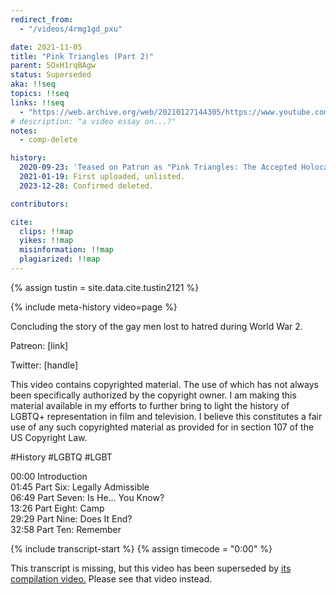 ```yaml
---
redirect_from:
  - "/videos/4rmg1gd_pxu"

date: 2021-11-05
title: "Pink Triangles (Part 2)"
parent: 5OxH1rqBAgw
status: Superseded
aka: !!seq
topics: !!seq
links: !!seq
  - "https://web.archive.org/web/20210127144305/https://www.youtube.com/watch?v=4RMg1gD_pXU"
# description: "a video essay on...?"
notes:
  - comp-delete

history:
  2020-09-23: 'Teased on Patron as "Pink Triangles: The Accepted Holocaust"'
  2021-01-19: First uploaded, unlisted.
  2023-12-28: Confirmed deleted.

contributors:

cite:
  clips: !!map
  yikes: !!map
  misinformation: !!map
  plagiarized: !!map
---
```

{% assign tustin = site.data.cite.tustin2121 %}

<compare>
{% include meta-history video=page %}
<credits class="desc">

Concluding the story of the gay men lost to hatred during World War 2.

Patreon: [link]

Twitter: [handle]

This video contains copyrighted material. The use of which has not always been specifically authorized by the copyright owner. I am making this material available in my efforts to further bring to light the history of LGBTQ+ representation in film and television. I believe this constitutes a fair use of any such copyrighted material as provided for in section 107 of the US Copyright Law.

#History​ #LGBTQ​ #LGBT​

00:00​ Introduction  
01:45​ Part Six: Legally Admissible  
06:49​ Part Seven: Is He... You Know?  
13:26​ Part Eight: Camp  
29:29​ Part Nine: Does It End?  
32:58​ Part Ten: Remember  


</credits>
</compare>

{% include transcript-start %}
{% assign timecode = "0:00" %}

<div class="notice-banner">This transcript is missing, but this video has been superseded by <a href="{{ page.parent }}">its compilation video.<i class="fa-solid fa-arrow-turn-up"></i></a> Please see that video instead.</div>
